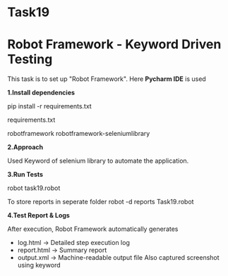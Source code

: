 # Task19
# Robot Framework - Keyword Driven Testing
This task is to set up "Robot Framework". Here **Pycharm IDE** is used

**1.Install dependencies**

pip install -r requirements.txt

requirements.txt

robotframework
robotframework-seleniumlibrary

**2.Approach**

Used Keyword of selenium library to automate the application. 

**3.Run Tests**

robot task19.robot

To store reports in seperate folder
robot -d reports Task19.robot

**4.Test Report & Logs**

After execution, Robot Framework automatically generates 
* log.html -> Detailed step execution log
* report.html -> Summary report
* output.xml -> Machine-readable output file
Also captured screenshot using keyword



